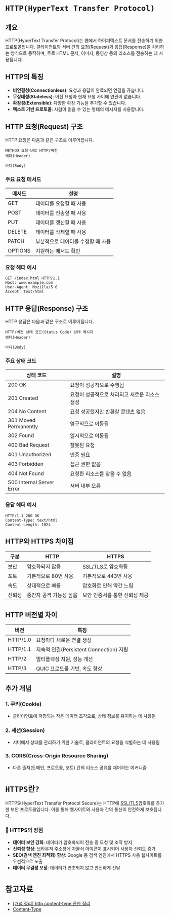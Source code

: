 # `HTTP(HyperText Transfer Protocol)`

## 개요
HTTP(HyperText Transfer Protocol)는 웹에서 하이퍼텍스트 문서를 전송하기 위한 프로토콜입니다. 클라이언트와 서버 간의 요청(Request)과 응답(Response)을 처리하는 방식으로 동작하며, 주로 HTML 문서, 이미지, 동영상 등의 리소스를 전송하는 데 사용됩니다.


## HTTP의 특징
- **비연결성(Connectionless)**: 요청과 응답이 완료되면 연결을 끊습니다.
- **무상태성(Stateless)**: 이전 요청과 현재 요청 사이에 연관이 없습니다.
- **확장성(Extensible)**: 다양한 확장 기능을 추가할 수 있습니다.
- **텍스트 기반 프로토콜**: 사람이 읽을 수 있는 형태의 메시지를 사용합니다.

## HTTP 요청(Request) 구조
HTTP 요청은 다음과 같은 구조로 이루어집니다.
```
METHOD 요청-URI HTTP/버전
헤더(Header)

바디(Body)
```
### 주요 요청 메서드
| 메서드 | 설명 |
|--------|---------------------------------|
| GET | 데이터를 요청할 때 사용 |
| POST | 데이터를 전송할 때 사용 |
| PUT | 데이터를 갱신할 때 사용 |
| DELETE | 데이터를 삭제할 때 사용 |
| PATCH | 부분적으로 데이터를 수정할 때 사용 |
| OPTIONS | 지원하는 메서드 확인 |

### 요청 헤더 예시
```
GET /index.html HTTP/1.1
Host: www.example.com
User-Agent: Mozilla/5.0
Accept: text/html
```


## HTTP 응답(Response) 구조
HTTP 응답은 다음과 같은 구조로 이루어집니다.
```
HTTP/버전 상태 코드(Status Code) 상태 메시지
헤더(Header)

바디(Body)
```
### 주요 상태 코드
| 상태 코드 | 설명 |
|----------|---------------------------------|
| 200 OK | 요청이 성공적으로 수행됨 |
| 201 Created | 요청이 성공적으로 처리되고 새로운 리소스 생성 |
| 204 No Content | 요청 성공했지만 반환할 콘텐츠 없음 |
| 301 Moved Permanently | 영구적으로 이동됨 |
| 302 Found | 일시적으로 이동됨 |
| 400 Bad Request | 잘못된 요청 |
| 401 Unauthorized | 인증 필요 |
| 403 Forbidden | 접근 권한 없음 |
| 404 Not Found | 요청한 리소스를 찾을 수 없음 |
| 500 Internal Server Error | 서버 내부 오류 |

### 응답 헤더 예시
```
HTTP/1.1 200 OK
Content-Type: text/html
Content-Length: 1024
```



## HTTP와 HTTPS 차이점
| 구분 | HTTP | HTTPS |
|------|------|--------|
| 보안 | 암호화되지 않음 | [SSL/TLS]( [SSL/TLS](https://github.com/Yoo-SH/web_back/blob/main/docs/ssl&tls.md))로 암호화됨 |
| 포트 | 기본적으로 80번 사용 | 기본적으로 443번 사용 |
| 속도 | 상대적으로 빠름 | 암호화로 인해 약간 느림 |
| 신뢰성 | 중간자 공격 가능성 높음 | 보안 인증서를 통한 신뢰성 제공 |


## HTTP 버전별 차이
| 버전 | 특징 |
|------|---------------------------|
| HTTP/1.0 | 요청마다 새로운 연결 생성 |
| HTTP/1.1 | 지속적 연결(Persistent Connection) 지원 |
| HTTP/2 | 멀티플렉싱 지원, 성능 개선 |
| HTTP/3 | QUIC 프로토콜 기반, 속도 향상 |


## 추가 개념
### 1. 쿠키(Cookie)
- 클라이언트에 저장되는 작은 데이터 조각으로, 상태 정보를 유지하는 데 사용됨

### 2. 세션(Session)
- 서버에서 상태를 관리하기 위한 기술로, 클라이언트의 요청을 식별하는 데 사용됨

### 3. CORS(Cross-Origin Resource Sharing)
- 다른 출처(도메인, 프로토콜, 포트) 간의 리소스 공유를 제어하는 메커니즘



# `HTTPS란?`
HTTPS(HyperText Transfer Protocol Secure)는 HTTP에 [SSL/TLS](https://github.com/Yoo-SH/web_back/blob/main/docs/ssl&tls.md)암호화를 추가한 보안 프로토콜입니다. 이를 통해 웹사이트와 사용자 간의 통신이 안전하게 보호됩니다.

### 🔸 HTTPS의 장점
- **데이터 보안 강화**: 데이터가 암호화되어 전송 중 도청 및 조작 방지
- **신뢰성 향상**: 브라우저 주소창에 자물쇠 아이콘이 표시되어 사용자 신뢰도 증가
- **SEO(검색 엔진 최적화) 향상**: Google 등 검색 엔진에서 HTTPS 사용 웹사이트를 우선적으로 노출
- **데이터 무결성 보장**: 데이터가 변조되지 않고 안전하게 전달

# `참고자료`
  - [[개념 정리] http content-type 관한 정리](https://yunzema.tistory.com/186)
  - [Content-Type](https://velog.io/@eunhye_k/Content-Type%EC%9D%98-%EC%9D%B4%ED%95%B4)
  